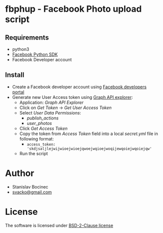 # fbphup - Facebook Photo upload script

## Requirements

* python3
* [Facebook Python SDK](https://github.com/mobolic/facebook-sdk)
* Facebook Developer account

## Install

- Create a Facebook developer account using [Facebook developers portal](https://developers.facebook.com/)
- Generate new User Access token using [Graph API explorer](https://developers.facebook.com/tools/explorer):
  - Application: *Graph API Explorer*
  - Click on *Get Token* -> *Get User Access Token*
  - Select *User Data Permissions*:
    - *publish_actions*
    - *user_photos*
  - Click *Get Access Token*
  - Copy the token from *Access Token* field into a local *secret.yml* file in following format:
    - `access_token: 'skdjsaljlejwijwioejwioejqwoejwqioejwoqijewqoiejwqoiejqw'`
  - Run the script

# Author
* Stanislav Bocinec
* svacko@gmail.com

# License
The software is licensed under [BSD-2-Clause license](https://opensource.org/licenses/BSD-2-Clause)
